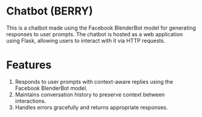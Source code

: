# Chatbot (BERRY)
This is a chatbot made using the Facebook BlenderBot model for generating responses to user prompts. The chatbot is hosted as a web application using Flask, allowing users to interact with it via HTTP requests.

# Features
1. Responds to user prompts with context-aware replies using the Facebook BlenderBot model.
2. Maintains conversation history to preserve context between interactions.
3. Handles errors gracefully and returns appropriate responses.
